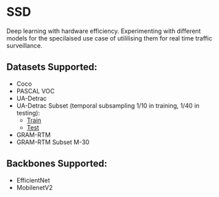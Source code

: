 # SSD
Deep learning with hardware efficiency. Experimenting with different models for the specilaised use case of utililising them for real time traffic surveillance. 

## Datasets Supported:
* Coco
* PASCAL VOC
* UA-Detrac
* UA-Detrac Subset (temporal subsampling 1/10 in training, 1/40 in testing):
  - [Train](https://drive.google.com/open?id=18yNRIxRzhdMG14IjkFRyRgIu9i48iTGS)
  - [Test](https://drive.google.com/open?id=1JUGbdARG8SIJnjHg_Glpak_uJmSM7iB_)
* GRAM-RTM
* GRAM-RTM Subset M-30

## Backbones Supported:
* EfficientNet
* MobilenetV2

